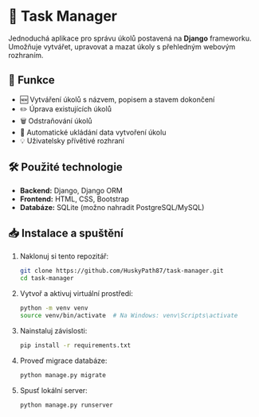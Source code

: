 # 📝 Task Manager

Jednoduchá aplikace pro správu úkolů postavená na **Django** frameworku. Umožňuje vytvářet, upravovat a mazat úkoly s přehledným webovým rozhraním.

## 🚀 Funkce

- 🆕 Vytváření úkolů s názvem, popisem a stavem dokončení  
- ✏️ Úprava existujících úkolů  
- 🗑️ Odstraňování úkolů  
- 📅 Automatické ukládání data vytvoření úkolu  
- 💡 Uživatelsky přívětivé rozhraní  

## 🛠️ Použité technologie

- **Backend:** Django, Django ORM  
- **Frontend:** HTML, CSS, Bootstrap  
- **Databáze:** SQLite (možno nahradit PostgreSQL/MySQL)  

## 📥 Instalace a spuštění

1. Naklonuj si tento repozitář:
   ```sh
   git clone https://github.com/HuskyPath87/task-manager.git
   cd task-manager

2. Vytvoř a aktivuj virtuální prostředí:
   ```sh
   python -m venv venv
   source venv/bin/activate  # Na Windows: venv\Scripts\activate

3. Nainstaluj závislosti:
   ```sh
   pip install -r requirements.txt

5. Proveď migrace databáze:
   ```sh
   python manage.py migrate

7. Spusť lokální server:
   ```sh
   python manage.py runserver


